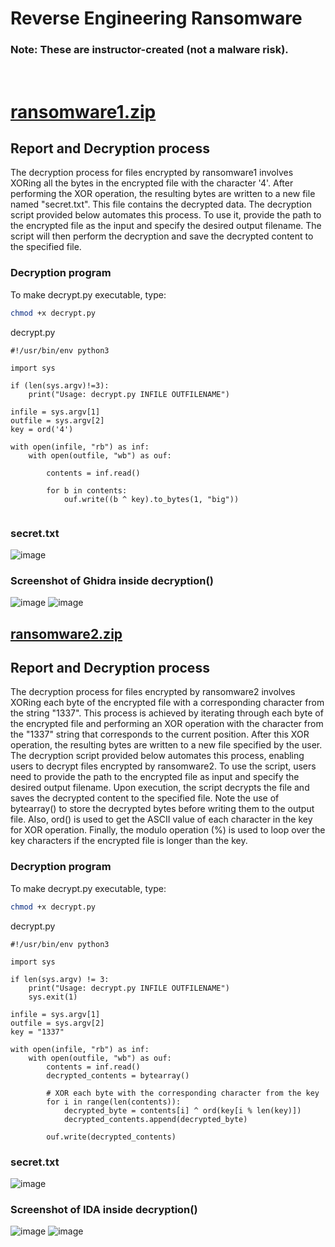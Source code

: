 # Reverse Engineering Ransomware
### Note: These are instructor-created (not a malware risk).   

<br>

# [ransomware1.zip](https://github.com/tolvumadur/Reverse-Engineering-Class/blob/main/Spring23/Samples/binaries/ransomware1.zip)
## Report and Decryption process
The decryption process for files encrypted by ransomware1 involves XORing all the bytes in the encrypted file with the character '4'. After performing the XOR operation, the resulting bytes are written to a new file named "secret.txt". This file contains the decrypted data. The decryption script provided below automates this process. To use it, provide the path to the encrypted file as the input and specify the desired output filename. The script will then perform the decryption and save the decrypted content to the specified file.   

### Decryption program

To make decrypt.py executable, type:
```bash
chmod +x decrypt.py
```

decrypt.py
```python3
#!/usr/bin/env python3

import sys

if (len(sys.argv)!=3):
    print("Usage: decrypt.py INFILE OUTFILENAME")

infile = sys.argv[1]
outfile = sys.argv[2]
key = ord('4')

with open(infile, "rb") as inf:
    with open(outfile, "wb") as ouf:

        contents = inf.read()
        
        for b in contents:
            ouf.write((b ^ key).to_bytes(1, "big"))


````
### secret.txt
![image](https://github.com/horaciog1/CS479-Reverse-Engineering/assets/111658514/9bf8fcd3-66b8-4277-8323-a39735d55bca)

### Screenshot of Ghidra inside decryption()
![image](https://github.com/horaciog1/CS479-Reverse-Engineering/assets/111658514/c13521ba-e254-4071-bce2-c9efba181b46)
![image](https://github.com/horaciog1/CS479-Reverse-Engineering/assets/111658514/969cb01e-5ddf-4925-9eae-54fa842037e3)



## [ransomware2.zip](https://github.com/tolvumadur/Reverse-Engineering-Class/blob/main/Spring23/Samples/binaries/ransomware2.zip)
## Report and Decryption process
The decryption process for files encrypted by ransomware2 involves XORing each byte of the encrypted file with a corresponding character from the string "1337". This process is achieved by iterating through each byte of the encrypted file and performing an XOR operation with the character from the "1337" string that corresponds to the current position. After this XOR operation, the resulting bytes are written to a new file specified by the user. The decryption script provided below automates this process, enabling users to decrypt files encrypted by ransomware2. To use the script, users need to provide the path to the encrypted file as input and specify the desired output filename. Upon execution, the script decrypts the file and saves the decrypted content to the specified file.
Note the use of bytearray() to store the decrypted bytes before writing them to the output file. Also, ord() is used to get the ASCII value of each character in the key for XOR operation. Finally, the modulo operation (%) is used to loop over the key characters if the encrypted file is longer than the key.   


### Decryption program

To make decrypt.py executable, type:
```bash
chmod +x decrypt.py
```

decrypt.py
```python3
#!/usr/bin/env python3

import sys

if len(sys.argv) != 3:
    print("Usage: decrypt.py INFILE OUTFILENAME")
    sys.exit(1)

infile = sys.argv[1]
outfile = sys.argv[2]
key = "1337"

with open(infile, "rb") as inf:
    with open(outfile, "wb") as ouf:
        contents = inf.read()
        decrypted_contents = bytearray()

        # XOR each byte with the corresponding character from the key
        for i in range(len(contents)):
            decrypted_byte = contents[i] ^ ord(key[i % len(key)])
            decrypted_contents.append(decrypted_byte)

        ouf.write(decrypted_contents)
````
### secret.txt
![image](https://github.com/horaciog1/CS479-Reverse-Engineering/assets/111658514/c4d21dc6-932d-43db-9f02-a73be7454a03)


### Screenshot of IDA inside decryption()
![image](https://github.com/horaciog1/CS479-Reverse-Engineering/assets/111658514/c13521ba-e254-4071-bce2-c9efba181b46)
![image](https://github.com/horaciog1/CS479-Reverse-Engineering/assets/111658514/969cb01e-5ddf-4925-9eae-54fa842037e3)

